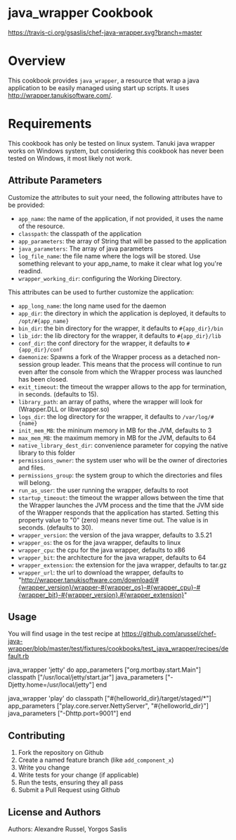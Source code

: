 java_wrapper Cookbook
=====================

https://travis-ci.org/gsaslis/chef-java-wrapper.svg?branch=master

Overview
========
This cookbook provides `java_wrapper`, a resource that wrap a java application
to be easily managed using start up scripts. It uses http://wrapper.tanukisoftware.com/.

Requirements
============
This cookbook has only be tested on linux system. Tanuki java wrapper works on
Windows system, but considering this cookbook has never been tested on Windows,
it most likely not work.

Attribute Parameters
----------
Customize the attributes to suit your need, the following attributes
have to be provided:

- `app_name`: the name of the application, if not provided, it uses the name of the resource.
- `classpath`: the classpath of the application
- `app_parameters`: the array of String that will be passed to the application
- `java_parameters`: The array of java parameters
- `log_file_name`: the file name where the logs will be stored. Use something relevant to your app_name, to make it clear what log you're readind.
- `wrapper_working_dir`: configuring the Working Directory.

This attributes can be used to further customize the application:
- `app_long_name`: the long name used for the daemon
- `app_dir`: the directory in which the application is deployed, it defaults to `/opt/#{app_name}`
- `bin_dir`: the bin directory for the wrapper, it defaults to `#{app_dir}/bin`
- `lib_idr`: the lib directory for the wrapper, it defaults to `#{app_dir}/lib`
- `conf_dir`: the conf directory for the wrapper, it defaults to `#{app_dir}/conf`
- `daemonize`: Spawns a fork of the Wrapper process as a detached non-session group leader. This means that the process will continue to run even after the console from which the Wrapper process was launched has been closed.
- `exit_timeout`: the timeout the wrapper allows to the app for termination, in seconds. (defaults to 15).
- `library_path`: an array of paths, where the wrapper will look for (Wrapper.DLL or libwrapper.so)
- `logs_dir`: the log directory for the wrapper, it defaults to `/var/log/#{name}`
- `init_mem_MB`: the mininum memory in MB for the JVM, defaults to 3
- `max_mem_MB`: the maximum memory in MB for the JVM, defaults to 64
- `native_library_dest_dir`: convenience parameter for copying the native library to this folder
- `permissions_owner`: the system user who will be the owner of directories and files.
- `permissions_group`: the system group to which the directories and files will belong.
- `run_as_user`: the user running the wrapper, defaults to root
- `startup_timeout`: the timeout the wrapper allows between the time that the Wrapper launches the JVM process and the time that the JVM side of the Wrapper responds that the application has started. Setting this property value to "0" (zero) means never time out. The value is in seconds. (defaults to 30).
- `wrapper_version`: the version of the java wrapper, defaults to 3.5.21
- `wrapper_os`: the os for the java wrapper, defaults to linux
- `wrapper_cpu`: the cpu for the java wrapper, defaults to x86
- `wrapper_bit`: the architecture for the java wrapper, defaults to 64
- `wrapper_extension`: the extension for the java wrapper, defaults to tar.gz
- `wrapper_url`: the url to download the wrapper, defaults to "http://wrapper.tanukisoftware.com/download/#{wrapper_version}/wrapper-#{wrapper_os}-#{wrapper_cpu}-#{wrapper_bit}-#{wrapper_version}.#{wrapper_extension}"

Usage
-----
You will find usage in the test recipe at https://github.com/arussel/chef-java-wrapper/blob/master/test/fixtures/cookbooks/test_java_wrapper/recipes/default.rb

java_wrapper 'jetty' do
  app_parameters ["org.mortbay.start.Main"]
  classpath ["/usr/local/jetty/start.jar"]
  java_parameters ["-Djetty.home=/usr/local/jetty"]
end

java_wrapper 'play' do
  classpath ["#{helloworld_dir}/target/staged/*"]
  app_parameters ["play.core.server.NettyServer", "#{helloworld_dir}"]
  java_parameters ["-Dhttp.port=9001"]
end

Contributing
------------
1. Fork the repository on Github
2. Create a named feature branch (like `add_component_x`)
3. Write you change
4. Write tests for your change (if applicable)
5. Run the tests, ensuring they all pass
6. Submit a Pull Request using Github

License and Authors
-------------------
Authors: Alexandre Russel, Yorgos Saslis
